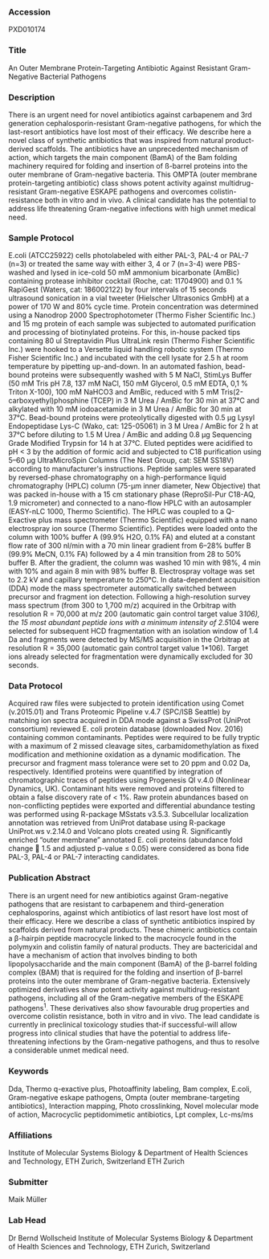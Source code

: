 ### Accession
PXD010174

### Title
An Outer Membrane Protein-Targeting Antibiotic Against Resistant Gram-Negative Bacterial Pathogens

### Description
There is an urgent need for novel antibiotics against carbapenem and 3rd generation cephalosporin-resistant Gram-negative pathogens, for which the last-resort antibiotics have lost most of their efficacy. We describe here a novel class of synthetic antibiotics that was inspired from natural product-derived scaffolds. The antibiotics have an unprecedented mechanism of action, which targets the main component (BamA) of the Bam folding machinery required for folding and insertion of ß-barrel proteins into the outer membrane of Gram-negative bacteria. This OMPTA (outer membrane protein-targeting antibiotic) class shows potent activity against multidrug-resistant Gram-negative ESKAPE pathogens and overcomes colistin-resistance both in vitro and in vivo. A clinical candidate has the potential to address life threatening Gram-negative infections with high unmet medical need.

### Sample Protocol
E.coli (ATCC25922) cells photolabeled with either PAL-3, PAL-4 or PAL-7 (n=3) or treated the same way with either 3, 4 or 7 (n=3-4) were PBS-washed and lysed in ice-cold 50 mM ammonium bicarbonate (AmBic) containing protease inhibitor cocktail (Roche, cat: 11704900) and 0.1 % RapiGest (Waters, cat: 186002122) by four intervals of 15 seconds ultrasound sonication in a vial tweeter (Hielscher Ultrasonics GmbH) at a power of 170 W and 80% cycle time. Protein concentration was determined using a Nanodrop 2000 Spectrophotometer (Thermo Fisher Scientific Inc.) and 15 mg protein of each sample was subjected to automated purification and processing of biotinylated proteins. For this, in-house packed tips containing 80 ul Streptavidin Plus UltraLink resin (Thermo Fisher Scientific Inc.) were hooked to a Versette liquid handling robotic system (Thermo Fisher Scientific Inc.) and incubated with the cell lysate for 2.5 h at room temperature by pipetting up-and-down. In an automated fashion, bead-bound proteins were subsequently washed with 5 M NaCl, StimLys Buffer (50 mM Tris pH 7.8, 137 mM NaCl, 150 mM Glycerol, 0.5 mM EDTA, 0,1 % Triton X-100), 100 mM NaHCO3 and AmBic, reduced with 5 mM Tris(2-carboxyethyl)phosphine (TCEP) in 3 M Urea / AmBic for 30 min at 37°C and alkylated with 10 mM iodoacetamide in 3 M Urea / AmBic for 30 min at 37°C. Bead-bound proteins were proteolytically digested with 0.5 μg Lysyl Endopeptidase Lys-C (Wako, cat: 125-05061) in 3 M Urea / AmBic for 2 h at 37°C before diluting to 1.5 M Urea / AmBic and adding 0.8 μg Sequencing Grade Modified Trypsin for 14 h at 37°C. Eluted peptides were acidified to pH < 3 by the addition of formic acid and subjected to C18 purification using 5–60 μg UltraMicroSpin Columns (The Nest Group, cat: SEM SS18V) according to manufacturer's instructions. Peptide samples were separated by reversed-phase chromatography on a high-performance liquid chromatography (HPLC) column (75-μm inner diameter, New Objective) that was packed in-house with a 15 cm stationary phase (ReproSil-Pur C18-AQ, 1.9 micrometer) and connected to a nano-flow HPLC with an autosampler (EASY-nLC 1000, Thermo Scientific). The HPLC was coupled to a Q-Exactive plus mass spectrometer (Thermo Scientific) equipped with a nano electrospray ion source (Thermo Scientific). Peptides were loaded onto the column with 100% buffer A (99.9% H2O, 0.1% FA) and eluted at a constant flow rate of 300 nl/min with a 70 min linear gradient from 6–28% buffer B (99.9% MeCN, 0.1% FA) followed by a 4 min transition from 28 to 50% buffer B. After the gradient, the column was washed 10 min with 98%, 4 min with 10% and again 8 min with 98% buffer B. Electrospray voltage was set to 2.2 kV and capillary temperature to 250°C. In data-dependent acquisition (DDA) mode the mass spectrometer automatically switched between precursor and fragment ion detection. Following a high-resolution survey mass spectrum (from 300 to 1,700 m/z) acquired in the Orbitrap with resolution R = 70,000 at m/z 200 (automatic gain control target value 3*106), the 15 most abundant peptide ions with a minimum intensity of 2.5*104 were selected for subsequent HCD fragmentation with an isolation window of 1.4 Da and fragments were detected by MS/MS acquisition in the Orbitrap at resolution R = 35,000 (automatic gain control target value 1*106). Target ions already selected for fragmentation were dynamically excluded for 30 seconds.

### Data Protocol
Acquired raw files were subjected to protein identification using Comet (v.2015.01) and Trans Proteomic Pipeline v.4.7 (SPC/ISB Seattle) by matching ion spectra acquired in DDA mode against a SwissProt (UniProt consortium) reviewed E. coli protein database (downloaded Nov. 2016) containing common contaminants. Peptides were required to be fully tryptic with a maximum of 2 missed cleavage sites, carbamidomethylation as fixed modification and methionine oxidation as a dynamic modification. The precursor and fragment mass tolerance were set to 20 ppm and 0.02 Da, respectively. Identified proteins were quantified by integration of chromatographic traces of peptides using Progenesis QI v.4.0 (Nonlinear Dynamics, UK). Contaminant hits were removed and proteins filtered to obtain a false discovery rate of < 1%. Raw protein abundances based on non-conflicting peptides were exported and differential abundance testing was performed using R-package MSstats v3.5.3. Subcellular localization annotation was retrieved from UniProt database using R-package UniProt.ws v.2.14.0 and Volcano plots created using R. Significantly enriched “outer membrane” annotated E. coli proteins (abundance fold change  1.5 and adjusted p-value ≤ 0.05) were considered as bona fide PAL-3, PAL-4 or PAL-7 interacting candidates.

### Publication Abstract
There is an urgent need for new antibiotics against Gram-negative pathogens that are resistant to carbapenem and third-generation cephalosporins, against which antibiotics of last resort have lost most of their efficacy. Here we describe a class of synthetic antibiotics inspired by scaffolds derived from natural products. These chimeric antibiotics contain a &#x3b2;-hairpin peptide macrocycle linked to the macrocycle found in the polymyxin and colistin family of natural products. They are bactericidal and have a mechanism of action that involves binding to both lipopolysaccharide and the main component (BamA) of the &#x3b2;-barrel folding complex (BAM) that is required for the folding and insertion of &#x3b2;-barrel proteins into the outer membrane of Gram-negative bacteria. Extensively optimized derivatives show potent activity against multidrug-resistant pathogens, including all of the Gram-negative members of the ESKAPE pathogens<sup>1</sup>. These derivatives also show favourable drug properties and overcome colistin resistance, both in vitro and in vivo. The lead candidate is currently in preclinical toxicology studies that-if successful-will allow progress into clinical studies that have&#xa0;the potential to address life-threatening infections by the Gram-negative pathogens, and thus to resolve a considerable unmet medical need.

### Keywords
Dda, Thermo q-exactive plus, Photoaffinity labeling, Bam complex, E.coli, Gram-negative eskape pathogens, Ompta (outer membrane-targeting antibiotics), Interaction mapping, Photo crosslinking, Novel molecular mode of action, Macrocyclic peptidomimetic antibiotics, Lpt complex, Lc-ms/ms

### Affiliations
Institute of Molecular Systems Biology & Department of Health Sciences and Technology, ETH Zurich, Switzerland
ETH Zurich

### Submitter
Maik Müller

### Lab Head
Dr Bernd Wollscheid
Institute of Molecular Systems Biology & Department of Health Sciences and Technology, ETH Zurich, Switzerland


